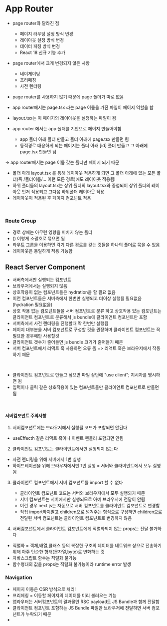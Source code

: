 # App Router

- page router와 달라진 점

  - 페이지 라우팅 설정 방식 변경
  - 레이아웃 설정 방식 변경
  - 데이터 페칭 방식 변경
  - React 18 신규 기능 추가

- page router에서 크게 변경되지 않은 사항

  - 네이게이팅
  - 프리페칭
  - 사전 렌더링

- page router를 사용하지 않기 때문에 page 폴더가 따로 없음
- app router에서는 page.tsx 라는 page 이름을 가진 파일이 페이지 역할을 함
- layout.tsx는 이 페이지의 레이아웃을 설정하는 파일이 됨

- app router 에서는 app 폴더를 기반으로 페이지 만들어야함
  - app 폴더 아래 폴더 만들고 폴더 아래에 page.tsx 만들면 됨
  - 동적경로 대응하게 되는 페이지는 폴더 아래 [id] 폴더 만들고 그 아래에 page.tsx 만들면 됨

=> app router에서는 page 이름 갖는 폴더만 페이지 되기 때문

- 폴더 아래 layout.tsx 를 통해 레이아웃 적용하게 되면 그 폴더 아래에 있는 모든 폴더(즉 /폴더이름/... 이런 모든 경로)애도 레이아웃 적용됨!
- 하위 폴더들의 layout.tsx는 상위 폴더의 layout.tsx와 중첩되어 상위 폴더의 레이아웃 먼저 적용되고 그다음 하위폴더 레이아웃 적용
- 레이아웃이 적용된 후 페이지 컴포넌트 적용

<br>

### Route Group

- 경로 상에는 아무런 영향을 미치지 않는 폴더
- () 이렇게 소괄호로 묶으면 됨
- 라우트 그룹을 이용하면 각기 다른 경로를 갖는 것들을 하나의 폴더로 묶을 수 있음
- 레이아웃은 동일하게 적용 가능함

## React Server Component

- 서버측에서만 실행되는 컴포넌트
- 브라우저에서는 실행되지 않음
- 상호작용이 없는 컴포넌트들은 hydration을 할 필요 없음
- 이런 컴포넌트들은 서버측에서 한번만 실행되고 더이상 실행될 필요없음(hydration 필요없음)
- 상호 작용 없는 컴포넌트들을 서버 컴포넌트로 분류 하고 상호작용 있는 컴포넌트는 클라이언트 컴포넌트로 분류해서 js bundle에 클라이언트 컴포넌트만 포함
- 서버측에서 사전 렌더링을 진행할때 딱 한번만 실행됨
- 페이지 대부분을 서버 컴포넌트로 구성할 것을 권장하며 클라이언트 컴포넌트는 꼭 필요한 경우에만 사용할것
- 클라이언트 갯수가 줄어들면 js bundle 크기가 줄어들기 때문
- 서버 컴포넌트에서 리액트 훅 사용하면 오류 뜸 => 리액트 훅은 브라우저에서 작동하기 때문

<br>

- 클라이언트 컴포넌트로 만들고 싶으면 파일 상단에 "use client"; 지시자를 명시하면 됨
- 입력이나 클릭 같은 상호작용이 있는 컴포넌트들만 클라이언트 컴포넌트로 만들면 됨

<br>

#### 서버컴포넌트 주의사항

1. 서버컴포넌트에는 브라우저에서 실행될 코드가 포함되면 안된다

- useEffecth 같은 리액트 훅이나 이벤트 핸들러 포함되면 안됨

2. 클라이언트 컴포넌트는 클라이언트에서만 실행되지 않는다

- 사전 렌더링을 위해 서버에서 1번 실행
- 하이드레이션을 위해 브라우저에서만 1번 실행
  = 서버와 클라이언트에서 모두 실행됨

3. 클라이언트 컴포넌트에서 서버 컴포넌트를 import 할 수 없다

   - 클라이언트 컴포넌트 코드는 서버와 브라우저에서 모두 실행되기 때문
   - 서버 컴포넌트는 서버에서만 실행되므로 아예 브라우저에 전달이 안됨
   - 이런 경우 next.js는 자동으로 서버 컴포넌트를 클라이언트 컴포넌트로 변경함
   - 직접 import하지말고 children으로 넘겨주는 형식으로 구성하면 children으로 전달된 서버 컴포넌트는 클라이언트 컴포넌트로 변경하지 않음

4. 서버컴포넌트에서 클라이언트 컴포넌트에게 직렬화되지 않는 props는 전달 불가하다

- 직렬화 = 객체,배열,클래스 등의 복잡한 구조의 데이터를 네트워크 상으로 전송하기 위해 아주 단순한 형태(문자열,byte)로 변화하는 것
- 자바스크립트 함수는 직렬화 불가능
- 함수형태의 값을 props는 직렬화 불가능이라 runtime error 발생

### Navigation

- 페이지 이동은 CSR 방식으로 처리!
- 프리페칭 = 이동할 페이지의 데이터를 미리 불러오는 기능
- 앱라우터는 서버컴포넌트의 결과물인 RSC payload도 JS Bundle과 함께 전달함
- 클라이언트 컴포넌트 포함하는 JS Bundle 파일만 브라우저에 전달하면 서버 컴포넌트가 누락되기 때문
-
